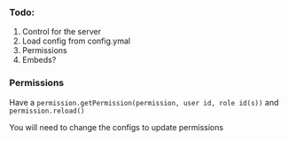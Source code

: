 ### Todo:

1) Control for the server
2) Load config from config.ymal
3) Permissions
4) Embeds?

### Permissions
Have a `permission.getPermission(permission, user id, role id(s))` and 
`permission.reload()`

You will need to change the configs to update permissions